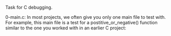 Task for C debugging.

0-main.c: In most projects, we often give you only one main file to test with. For example, this main file is a test for a postitive_or_negative() function similar to the one you worked with in an earlier C project:
